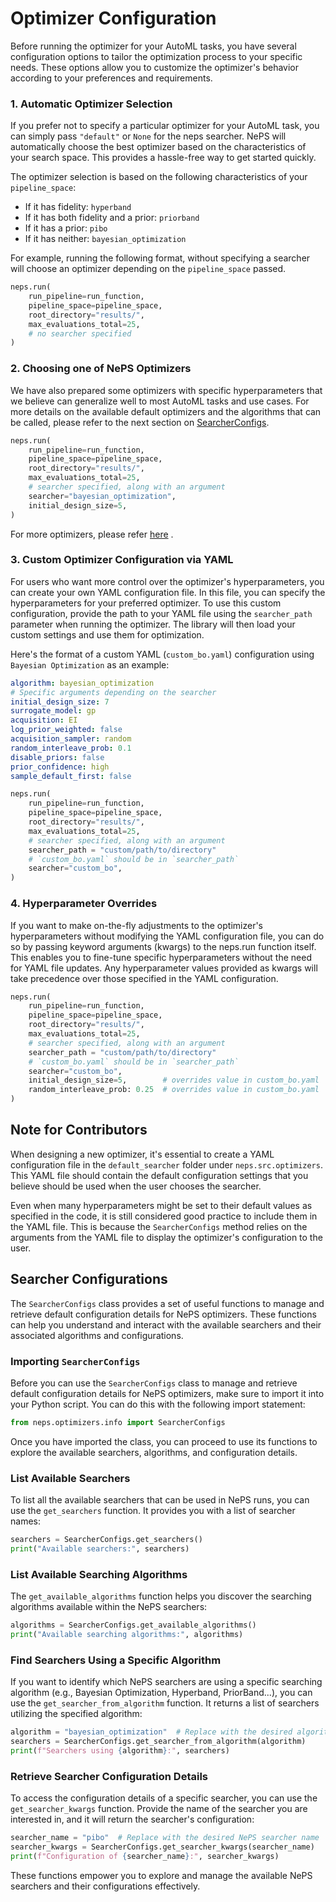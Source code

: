 # Optimizer Configuration

Before running the optimizer for your AutoML tasks, you have several configuration options to tailor the optimization
process to your specific needs. These options allow you to customize the optimizer's behavior according to your
preferences and requirements.

### 1. Automatic Optimizer Selection

If you prefer not to specify a particular optimizer for your AutoML task, you can simply pass `"default"` or `None`
for the neps searcher. NePS will automatically choose the best optimizer based on the characteristics of your search
space. This provides a hassle-free way to get started quickly.

The optimizer selection is based on the following characteristics of your `pipeline_space`:

- If it has fidelity: `hyperband`
- If it has both fidelity and a prior: `priorband`
- If it has a prior: `pibo`
- If it has neither: `bayesian_optimization`

For example, running the following format, without specifying a searcher will choose an optimizer depending on
the `pipeline_space` passed.
```python
neps.run(
    run_pipeline=run_function,
    pipeline_space=pipeline_space,
    root_directory="results/",
    max_evaluations_total=25,
    # no searcher specified
)
```

### 2. Choosing one of NePS Optimizers

We have also prepared some optimizers with specific hyperparameters that we believe can generalize well to most AutoML
tasks and use cases. For more details on the available default optimizers and the algorithms that can be called,
please refer to the next section on [SearcherConfigs](#searcher-configurations).

```python
neps.run(
    run_pipeline=run_function,
    pipeline_space=pipeline_space,
    root_directory="results/",
    max_evaluations_total=25,
    # searcher specified, along with an argument
    searcher="bayesian_optimization",
    initial_design_size=5,
)
```

For more optimizers, please refer [here](#list-available-searchers) .

### 3. Custom Optimizer Configuration via YAML

For users who want more control over the optimizer's hyperparameters, you can create your own YAML configuration file.
In this file, you can specify the hyperparameters for your preferred optimizer. To use this custom configuration,
provide the path to your YAML file using the `searcher_path` parameter when running the optimizer.
The library will then load your custom settings and use them for optimization.

Here's the format of a custom YAML (`custom_bo.yaml`) configuration using `Bayesian Optimization` as an example:

```yaml
algorithm: bayesian_optimization
# Specific arguments depending on the searcher
initial_design_size: 7
surrogate_model: gp
acquisition: EI
log_prior_weighted: false
acquisition_sampler: random
random_interleave_prob: 0.1
disable_priors: false
prior_confidence: high
sample_default_first: false
```

```python
neps.run(
    run_pipeline=run_function,
    pipeline_space=pipeline_space,
    root_directory="results/",
    max_evaluations_total=25,
    # searcher specified, along with an argument
    searcher_path = "custom/path/to/directory"
    # `custom_bo.yaml` should be in `searcher_path`
    searcher="custom_bo",
)
```

### 4. Hyperparameter Overrides

If you want to make on-the-fly adjustments to the optimizer's hyperparameters without modifying the YAML configuration file, you can do so by passing keyword arguments (kwargs) to the neps.run function itself. This enables you to fine-tune specific hyperparameters without the need for YAML file updates. Any hyperparameter values provided as kwargs will take precedence over those specified in the YAML configuration.

```python
neps.run(
    run_pipeline=run_function,
    pipeline_space=pipeline_space,
    root_directory="results/",
    max_evaluations_total=25,
    # searcher specified, along with an argument
    searcher_path = "custom/path/to/directory"
    # `custom_bo.yaml` should be in `searcher_path`
    searcher="custom_bo",
    initial_design_size=5,        # overrides value in custom_bo.yaml
    random_interleave_prob: 0.25  # overrides value in custom_bo.yaml
)
```

## Note for Contributors

When designing a new optimizer, it's essential to create a YAML configuration file in the `default_searcher` folder under `neps.src.optimizers`. This YAML file should contain the default configuration settings that you believe should be used when the user chooses the  searcher.

Even when many hyperparameters might be set to their default values as specified in the code, it is still considered good practice to include them in the YAML file. This is because the `SearcherConfigs` method relies on the arguments from the YAML file to display the optimizer's configuration to the user.

## Searcher Configurations

The `SearcherConfigs` class provides a set of useful functions to manage and retrieve default configuration details for NePS optimizers. These functions can help you understand and interact with the available searchers and their associated algorithms and configurations.

### Importing `SearcherConfigs`

Before you can use the `SearcherConfigs` class to manage and retrieve default configuration details for NePS optimizers, make sure to import it into your Python script. You can do this with the following import statement:

```python
from neps.optimizers.info import SearcherConfigs
```

Once you have imported the class, you can proceed to use its functions to explore the available searchers, algorithms, and configuration details.

### List Available Searchers

To list all the available searchers that can be used in NePS runs, you can use the `get_searchers` function. It provides you with a list of searcher names:

```python
searchers = SearcherConfigs.get_searchers()
print("Available searchers:", searchers)
```

### List Available Searching Algorithms

The `get_available_algorithms` function helps you discover the searching algorithms available within the NePS searchers:

```python
algorithms = SearcherConfigs.get_available_algorithms()
print("Available searching algorithms:", algorithms)
```

### Find Searchers Using a Specific Algorithm

If you want to identify which NePS searchers are using a specific searching algorithm (e.g., Bayesian Optimization, Hyperband, PriorBand...), you can use the `get_searcher_from_algorithm` function. It returns a list of searchers utilizing the specified algorithm:

```python
algorithm = "bayesian_optimization"  # Replace with the desired algorithm
searchers = SearcherConfigs.get_searcher_from_algorithm(algorithm)
print(f"Searchers using {algorithm}:", searchers)
```

### Retrieve Searcher Configuration Details

To access the configuration details of a specific searcher, you can use the `get_searcher_kwargs` function. Provide the name of the searcher you are interested in, and it will return the searcher's configuration:

```python
searcher_name = "pibo"  # Replace with the desired NePS searcher name
searcher_kwargs = SearcherConfigs.get_searcher_kwargs(searcher_name)
print(f"Configuration of {searcher_name}:", searcher_kwargs)
```

These functions empower you to explore and manage the available NePS searchers and their configurations effectively.
